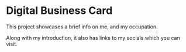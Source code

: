 # Digital Business Card

This project showcases a brief info on me, and my occupation.

Along with my introduction, it also has links to my socials which you can visit.
